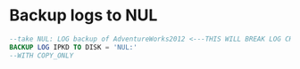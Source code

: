 # Backup logs to NUL  

```sql
--take NUL: LOG backup of AdventureWorks2012 <---THIS WILL BREAK LOG CHAIN
BACKUP LOG IPKD TO DISK = 'NUL:'
--WITH COPY_ONLY
```
